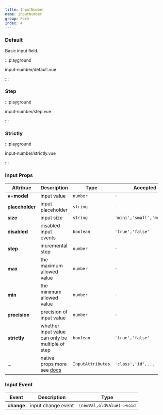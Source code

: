 ```yaml
---
title: InputNumber
name: InputNumber
group: Form
index: 4
---
```


### Default

Basic input field.

:::playground

input-number/default.vue

:::

### Step

:::playground

input-number/step.vue

:::

### Strictly

:::playground

input-number/strictly.vue

:::

### Input Props

| Attribue        | Description                                                                                   | Type              | Accepted values                   | Default      |
| --------------- | --------------------------------------------------------------------------------------------- | ----------------- | --------------------------------- | ------------ |
| **v-model**     | input value                                                                                   | `number`          | `-`                               | `-`          |
| **placeholder** | input placeholder                                                                             | `string`          | `-`                               | `-`          |
| **size**        | input size                                                                                    | `string`          | `'mini','small','medium','large'` | `medium`     |
| **disabled**    | disabled input events                                                                         | `boolean`         | `'true','false'`                  | `false`      |
| **step**        | incremental step                                                                              | `number`          | `-`                               | `1`          |
| **max**         | the maximum allowed value                                                                     | `number`          | `-`                               | `'Infinity'` |
| **min**         | the minimum allowed value                                                                     | `number`          | `-`                               | `'Infinity'` |
| **precision**   | precision of input value                                                                      | `number`          | `-`                               | `false`      |
| **strictly**    | whether input value can only be multiple of step                                              | `boolean`         | `'true','false'`                  | `false`      |
| ...             | native props more see [docs](https://developer.mozilla.org/en-US/docs/Web/HTML/Element/input) | `InputAttributes` | `'class','id',...`                | `-`          |

### Input Event

| Event      | Description        | Type                      |
| ---------- | ------------------ | ------------------------- |
| **change** | input change event | `(newVal,oldValue)=>void` |
